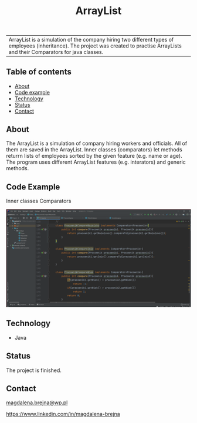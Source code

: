 <h1 align="center"> ArrayList </h1> <br>

<table>
<tr>
<td>
ArrayList is a simulation of the company hiring two different types of employees (inheritance). The project was created to practise ArrayLists and their Comparators for java classes.
 <td>
 <tr>
</table>

## Table of contents
* [About](#about)
* [Code example](#code_example)
* [Technology](#technology)
* [Status](#status)
* [Contact](#contact)

## About
The ArrayList is a simulation of company hiring workers and officials. All of them are saved in the ArrayList. Inner classes (comparators) let methods returrn lists of employees 
sorted by the given feature (e.g. name or age). The program uses different ArrayList features (e.g. interators) and generic methods.  

## Code Example

<p1 align="center"> Inner classes Comparators</p1> <br>

![](https://github.com/MagdalenaBrejna/ArrayList/blob/master/src/code_example.png)

## Technology
* Java

## Status

The project is finished.

## Contact
magdalena.brejna@wp.pl

https://www.linkedin.com/in/magdalena-brejna
